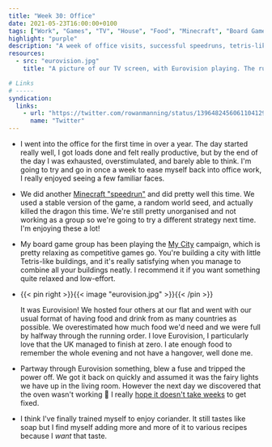```yaml
---
title: "Week 30: Office"
date: 2021-05-23T16:00:00+0100
tags: ["Work", "Games", "TV", "House", "Food", "Minecraft", "Board Games", "Eurovision"]
highlight: "purple"
description: "A week of office visits, successful speedruns, tetris-like cities, a mini Eurovision party, and training myself to like soap weed."
resources:
  - src: "eurovision.jpg"
    title: "A picture of our TV screen, with Eurovision playing. The running order is pinned to the TV cabinet, and lots of european flags hang across the wall."

# Links
# -----
syndication:
  links:
    - url: "https://twitter.com/rowanmanning/status/1396482456061104129"
      name: "Twitter"
---
```


  * I went into the office for the first time in over a year. The day started really well, I got loads done and felt really productive, but by the end of the day I was exhausted, overstimulated, and barely able to think. I'm going to try and go in once a week to ease myself back into office work, I really enjoyed seeing a few familiar faces.

  * We did another [Minecraft "speedrun"](/weeknotes/29/) and did pretty well this time. We used a stable version of the game, a random world seed, and actually killed the dragon this time. We're still pretty unorganised and not working as a group so we're going to try a different strategy next time. I'm enjoying these a lot!

  * My board game group has been playing the [My City](https://boardgamegeek.com/boardgame/295486/my-city) campaign, which is pretty relaxing as competitive games go. You're building a city with little Tetris-like buildings, and it's really satisfying when you manage to combine all your buildings neatly. I recommend it if you want something quite relaxed and low-effort.

  * {{< pin right >}}{{< image "eurovision.jpg" >}}{{< /pin >}}

    It was Eurovision! We hosted four others at our flat and went with our usual format of having food and drink from as many countries as possible. We overestimated how much food we'd need and we were full by halfway through the running order. I love Eurovision, I particularly love that the UK managed to finish at zero. I ate enough food to remember the whole evening and not have a hangover, well done me.

  * Partway through Eurovision something, blew a fuse and tripped the power off. We got it back on quickly and assumed it was the fairy lights we have up in the living room. However the next day we discovered that the oven wasn't working :grimacing: I really [hope it doesn't take weeks](/weeknotes/1/) to get fixed.

  * I think I've finally trained myself to enjoy coriander. It still tastes like soap but I find myself adding more and more of it to various recipes because I _want_ that taste.
